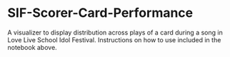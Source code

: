 # SIF-Scorer-Card-Performance
A visualizer to display distribution across plays of a card during a song in Love Live School Idol Festival. Instructions on how to use included in the notebook above.
